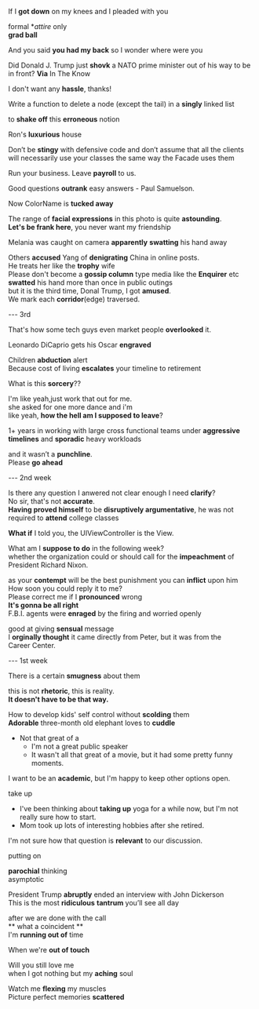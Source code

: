   
If I **got down** on my knees and I pleaded with you  
  
formal **attire* only  
**grad ball**  
  
And you said **you had my back** so I wonder where were you  
  
Did Donald J. Trump just **shovk** a NATO prime minister out of his way to be in front? **Via** In The Know  
  
I don't want any **hassle**, thanks!  
  
Write a function to delete a node (except the tail) in a **singly** linked list  
  
to **shake off** this **erroneous** notion  
  
Ron's **luxurious** house  
  
Don’t be **stingy** with defensive code and don’t assume that all the clients will necessarily use your classes the same way the Facade uses them  
  
Run your business. Leave **payroll** to us.  
  
Good questions **outrank** easy answers - Paul Samuelson.  
  
Now ColorName is **tucked away**  
  
The range of **facial expressions** in this photo is quite **astounding**.  
**Let's be frank here**, you never want my friendship  
  
Melania was caught on camera **apparently** **swatting** his hand away  
  
Others **accused** Yang of **denigrating** China in online posts.  
He treats her like the **trophy** wife  
Please don't become a **gossip column** type media like the **Enquirer** etc  
**swatted** his hand more than once in public outings  
but it is the third time, Donal Trump, I got **amused**.  
We mark each **corridor**(edge) traversed.  
  
--- 3rd  
  
That's how some tech guys even market people **overlooked** it.  
  
Leonardo DiCaprio gets his Oscar **engraved**  
  
Children **abduction** alert  
Because cost of living **escalates** your timeline to retirement  
  
What is this **sorcery**??  
  
I'm like yeah,just work that out for me.  
she asked for one more dance and i'm  
like yeah, **how the hell am I supposed to leave**?  
  
1+ years in working with large cross functional teams under **aggressive timelines** and **sporadic** heavy workloads  
  
and it wasn’t a **punchline**.  
Please **go ahead**  
  
--- 2nd week  
  
Is there any question I anwered not clear enough I need **clarify**?  
No sir, that's not **accurate**.  
**Having proved himself** to be **disruptively argumentative**, he was not required to **attend** college classes  
  
**What if** I told you, the UIViewController is the View.  
  
What am I **suppose to do** in the following week?  
whether the organization could or should call for the **impeachment** of President Richard Nixon.  
  
as your **contempt** will be the best punishment you can **inflict** upon him  
How soon you could reply it to me?  
Please correct me if I **pronounced** wrong  
**It's gonna be all right**  
F.B.I. agents were **enraged** by the firing and worried openly  
  
good at giving **sensual** message  
I **orginally thought** it came directly from Peter, but it was from the  
Career Center.  
  
  
--- 1st week  
  
There is a certain **smugness** about them  
  
this is not **rhetoric**, this is reality.  
**It doesn't have to be that way.**  
  
How to develop kids' self control without **scolding** them  
**Adorable** three-month old elephant loves to **cuddle**  
  
* Not that great of a  
	* I'm not a great public speaker  
	* It wasn't all that great of a movie, but it had some pretty funny moments.  
  
I want to be an **academic**, but I'm happy to keep other options open.  
  
take up  
* I've been thinking about **taking up** yoga for a while now, but I'm not really sure how to start.  
* Mom took up lots of interesting hobbies after she retired.  
  
I'm not sure how that question is **relevant** to our discussion.  
  
putting on  
  
**parochial** thinking  
asymptotic  
  
President Trump **abruptly** ended an interview with John Dickerson  
This is the most **ridiculous** **tantrum** you’ll see all day  
  
after we are done with the call  
** what a coincident **  
I'm **running out of** time  
  
When we're **out of touch**  
  
Will you still love me  
when I got nothing but my **aching** soul  
  
Watch me **flexing** my muscles  
Picture perfect memories **scattered**  
  
  
